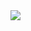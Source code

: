 <img src="https://capsule-render.vercel.app/api?type=waving&color=gradient&height=200&text=Hi, I'm Anton!&desc=Python"/>

